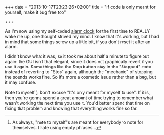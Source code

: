 +++
date = "2013-10-17T23:23:26+02:00"
title = "If code is only meant for yourself, make it bug free too"

+++

As I'm now using my self-coded [alarm clock](https://www.dreami.ch/apps/alarm/ "alarm clock") for the first time to REALLY wake me up, one thought strived my mind. I know that it's working, but I had in mind that some things screw up a little bit, if you don't reset it after an alarm.

I didn't know what it was, so it took me about half a minute to figure out again: the GUI isn't that elegant, since it does not graphically revert if you use it again. Some things like the Stop button stay in the "Stopped" state instead of reverting to "Stop" again, although the "mechanic" of stopping the sounds works fine. So it's more a cosmetic issue rather than a bug, but it may confuse.

Note to myself [^1]: Don't excuse "It's only meant for myself to use". If it is, then you're gonna spend a great amount of time trying to remember what wasn't working the next time you use it. You'd better spend that time on fixing that problem and knowing that everything works fine so far.

[^1]: As always, "note to myself"s are meant for everybody to note for themselves. I hate using empty phrases...